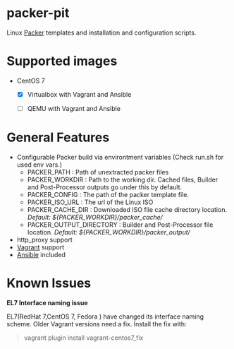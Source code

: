 packer-pit
==========

Linux [Packer](http://www.packer.io) templates and installation and configuration scripts.

# Supported images
- CentOS 7 
  - [x] Virtualbox with Vagrant and Ansible
  - [ ] QEMU with Vagrant and Ansible


# General Features
* Configurable Packer build via environtment variables (Check run.sh for used env vars.)
  * PACKER_PATH : Path of unextracted packer files
  * PACKER_WORKDIR : Path to the working dir. Cached files, Builder and Post-Processor outputs go under this by default.
  * PACKER_CONFIG : The path of the packer template file.
  * PACKER_ISO_URL : The url of the Linux ISO
  * PACKER_CACHE_DIR : Downloaded ISO file cache directory location. *Default: ${PACKER_WORKDIR}/packer_cache/*
  * PACKER_OUTPUT_DIRECTORY : Builder and Post-Processor file location. *Default: ${PACKER_WORKDIR}/packer_output/*
* http_proxy support
* [Vagrant](http://www.vagrantup.com) support
* [Ansible](http://www.ansible.com) included

# Known Issues

**EL7 Interface naming issue**

EL7(RedHat 7,CentOS 7, Fedora ) have changed its interface naming scheme. Older Vagrant versions need a fix.
Install the fix with:
> vagrant plugin install vagrant-centos7_fix
